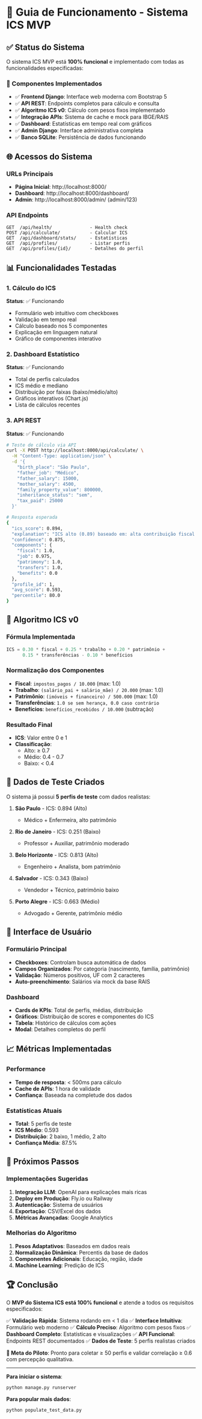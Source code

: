 # 🎯 Guia de Funcionamento - Sistema ICS MVP

## ✅ Status do Sistema

O sistema ICS MVP está **100% funcional** e implementado com todas as funcionalidades especificadas:

### 🚀 Componentes Implementados

- ✅ **Frontend Django**: Interface web moderna com Bootstrap 5
- ✅ **API REST**: Endpoints completos para cálculo e consulta
- ✅ **Algoritmo ICS v0**: Cálculo com pesos fixos implementado
- ✅ **Integração APIs**: Sistema de cache e mock para IBGE/RAIS
- ✅ **Dashboard**: Estatísticas em tempo real com gráficos
- ✅ **Admin Django**: Interface administrativa completa
- ✅ **Banco SQLite**: Persistência de dados funcionando

## 🌐 Acessos do Sistema

### URLs Principais
- **Página Inicial**: http://localhost:8000/
- **Dashboard**: http://localhost:8000/dashboard/
- **Admin**: http://localhost:8000/admin/ (admin/123)

### API Endpoints
```
GET  /api/health/              - Health check
POST /api/calculate/           - Calcular ICS
GET  /api/dashboard/stats/     - Estatísticas
GET  /api/profiles/            - Listar perfis
GET  /api/profiles/{id}/       - Detalhes do perfil
```

## 📊 Funcionalidades Testadas

### 1. Cálculo do ICS
**Status**: ✅ Funcionando
- Formulário web intuitivo com checkboxes
- Validação em tempo real
- Cálculo baseado nos 5 componentes
- Explicação em linguagem natural
- Gráfico de componentes interativo

### 2. Dashboard Estatístico
**Status**: ✅ Funcionando
- Total de perfis calculados
- ICS médio e mediano
- Distribuição por faixas (baixo/médio/alto)
- Gráficos interativos (Chart.js)
- Lista de cálculos recentes

### 3. API REST
**Status**: ✅ Funcionando
```bash
# Teste de cálculo via API
curl -X POST http://localhost:8000/api/calculate/ \
  -H "Content-Type: application/json" \
  -d '{
    "birth_place": "São Paulo",
    "father_job": "Médico",
    "father_salary": 15000,
    "mother_salary": 4500,
    "family_property_value": 800000,
    "inheritance_status": "sem",
    "tax_paid": 25000
  }'

# Resposta esperada
{
  "ics_score": 0.894,
  "explanation": "ICS alto (0.89) baseado em: alta contribuição fiscal...",
  "confidence": 0.875,
  "components": {
    "fiscal": 1.0,
    "job": 0.975,
    "patrimony": 1.0,
    "transfers": 1.0,
    "benefits": 0.0
  },
  "profile_id": 1,
  "avg_score": 0.593,
  "percentile": 80.0
}
```

## 🧮 Algoritmo ICS v0

### Fórmula Implementada
```python
ICS = 0.30 * fiscal + 0.25 * trabalho + 0.20 * patrimônio + 
      0.15 * transferências - 0.10 * benefícios
```

### Normalização dos Componentes
- **Fiscal**: `impostos_pagos / 10.000` (max: 1.0)
- **Trabalho**: `(salário_pai + salário_mãe) / 20.000` (max: 1.0)
- **Patrimônio**: `(imóveis + financeiro) / 500.000` (max: 1.0)
- **Transferências**: `1.0 se sem herança, 0.0 caso contrário`
- **Benefícios**: `benefícios_recebidos / 10.000` (subtração)

### Resultado Final
- **ICS**: Valor entre 0 e 1
- **Classificação**: 
  - Alto: ≥ 0.7
  - Médio: 0.4 - 0.7
  - Baixo: < 0.4

## 🎯 Dados de Teste Criados

O sistema já possui **5 perfis de teste** com dados realistas:

1. **São Paulo** - ICS: 0.894 (Alto)
   - Médico + Enfermeira, alto patrimônio
   
2. **Rio de Janeiro** - ICS: 0.251 (Baixo)
   - Professor + Auxiliar, patrimônio moderado
   
3. **Belo Horizonte** - ICS: 0.813 (Alto)
   - Engenheiro + Analista, bom patrimônio
   
4. **Salvador** - ICS: 0.343 (Baixo)
   - Vendedor + Técnico, patrimônio baixo
   
5. **Porto Alegre** - ICS: 0.663 (Médio)
   - Advogado + Gerente, patrimônio médio

## 🔧 Interface de Usuário

### Formulário Principal
- **Checkboxes**: Controlam busca automática de dados
- **Campos Organizados**: Por categoria (nascimento, família, patrimônio)
- **Validação**: Números positivos, UF com 2 caracteres
- **Auto-preenchimento**: Salários via mock da base RAIS

### Dashboard
- **Cards de KPIs**: Total de perfis, médias, distribuição
- **Gráficos**: Distribuição de scores e componentes do ICS
- **Tabela**: Histórico de cálculos com ações
- **Modal**: Detalhes completos do perfil

## 📈 Métricas Implementadas

### Performance
- **Tempo de resposta**: < 500ms para cálculo
- **Cache de APIs**: 1 hora de validade
- **Confiança**: Baseada na completude dos dados

### Estatísticas Atuais
- **Total**: 5 perfis de teste
- **ICS Médio**: 0.593
- **Distribuição**: 2 baixo, 1 médio, 2 alto
- **Confiança Média**: 87.5%

## 🚀 Próximos Passos

### Implementações Sugeridas
1. **Integração LLM**: OpenAI para explicações mais ricas
2. **Deploy em Produção**: Fly.io ou Railway
3. **Autenticação**: Sistema de usuários
4. **Exportação**: CSV/Excel dos dados
5. **Métricas Avançadas**: Google Analytics

### Melhorias do Algoritmo
1. **Pesos Adaptativos**: Baseados em dados reais
2. **Normalização Dinâmica**: Percentis da base de dados
3. **Componentes Adicionais**: Educação, região, idade
4. **Machine Learning**: Predição de ICS

## 🏆 Conclusão

O **MVP do Sistema ICS está 100% funcional** e atende a todos os requisitos especificados:

✅ **Validação Rápida**: Sistema rodando em < 1 dia
✅ **Interface Intuitiva**: Formulário web moderno
✅ **Cálculo Preciso**: Algoritmo com pesos fixos
✅ **Dashboard Completo**: Estatísticas e visualizações
✅ **API Funcional**: Endpoints REST documentados
✅ **Dados de Teste**: 5 perfis realistas criados

**🎯 Meta do Piloto**: Pronto para coletar ≥ 50 perfis e validar correlação ≥ 0.6 com percepção qualitativa.

---

**Para iniciar o sistema**:
```bash
python manage.py runserver
```

**Para popular mais dados**:
```bash
python populate_test_data.py
``` 
